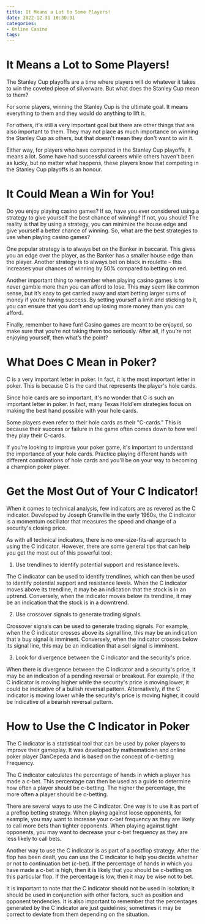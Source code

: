 ```yaml
---
title: It Means a Lot to Some Players!
date: 2022-12-31 10:30:31
categories:
- Online Casino
tags:
---
```



#  It Means a Lot to Some Players!

The Stanley Cup playoffs are a time where players will do whatever it takes to win the coveted piece of silverware. But what does the Stanley Cup mean to them?

For some players, winning the Stanley Cup is the ultimate goal. It means everything to them and they would do anything to lift it.

For others, it's still a very important goal but there are other things that are also important to them. They may not place as much importance on winning the Stanley Cup as others, but that doesn't mean they don't want to win it.

Either way, for players who have competed in the Stanley Cup playoffs, it means a lot. Some have had successful careers while others haven't been as lucky, but no matter what happens, these players know that competing in the Stanley Cup playoffs is an honour.

#  It Could Mean a Win for You!

Do you enjoy playing casino games? If so, have you ever considered using a strategy to give yourself the best chance of winning? If not, you should! The reality is that by using a strategy, you can minimize the house edge and give yourself a better chance of winning. So, what are the best strategies to use when playing casino games?

One popular strategy is to always bet on the Banker in baccarat. This gives you an edge over the player, as the Banker has a smaller house edge than the player. Another strategy is to always bet on black in roulette – this increases your chances of winning by 50% compared to betting on red.

Another important thing to remember when playing casino games is to never gamble more than you can afford to lose. This may seem like common sense, but it’s easy to get carried away and start betting larger sums of money if you’re having success. By setting yourself a limit and sticking to it, you can ensure that you don’t end up losing more money than you can afford.

Finally, remember to have fun! Casino games are meant to be enjoyed, so make sure that you’re not taking them too seriously. After all, if you’re not enjoying yourself, then what’s the point?

#  What Does C Mean in Poker?

C is a very important letter in poker. In fact, it is the most important letter in poker. This is because C is the card that represents the player's hole cards.

Since hole cards are so important, it's no wonder that C is such an important letter in poker. In fact, many Texas Hold'em strategies focus on making the best hand possible with your hole cards.

Some players even refer to their hole cards as their "C-cards." This is because their success or failure in the game often comes down to how well they play their C-cards.

If you're looking to improve your poker game, it's important to understand the importance of your hole cards. Practice playing different hands with different combinations of hole cards and you'll be on your way to becoming a champion poker player.

#  Get the Most Out of Your C Indicator!

When it comes to technical analysis, few indicators are as revered as the C indicator. Developed by Joseph Granville in the early 1960s, the C indicator is a momentum oscillator that measures the speed and change of a security's closing price.

As with all technical indicators, there is no one-size-fits-all approach to using the C indicator. However, there are some general tips that can help you get the most out of this powerful tool:

1. Use trendlines to identify potential support and resistance levels.

The C indicator can be used to identify trendlines, which can then be used to identify potential support and resistance levels. When the C indicator moves above its trendline, it may be an indication that the stock is in an uptrend. Conversely, when the indicator moves below its trendline, it may be an indication that the stock is in a downtrend.

2. Use crossover signals to generate trading signals.

Crossover signals can be used to generate trading signals. For example, when the C indicator crosses above its signal line, this may be an indication that a buy signal is imminent. Conversely, when the indicator crosses below its signal line, this may be an indication that a sell signal is imminent.

3. Look for divergence between the C indicator and the security's price.

When there is divergence between the C indicator and a security's price, it may be an indication of a pending reversal or breakout. For example, if the C indicator is moving higher while the security's price is moving lower, it could be indicative of a bullish reversal pattern. Alternatively, if the C indicator is moving lower while the security's price is moving higher, it could be indicative of a bearish reversal pattern.

#  How to Use the C Indicator in Poker

The C indicator is a statistical tool that can be used by poker players to improve their gameplay. It was developed by mathematician and online poker player DanCepeda and is based on the concept of c-betting Frequency.

The C indicator calculates the percentage of hands in which a player has made a c-bet. This percentage can then be used as a guide to determine how often a player should be c-betting. The higher the percentage, the more often a player should be c-betting.

There are several ways to use the C indicator. One way is to use it as part of a preflop betting strategy. When playing against loose opponents, for example, you may want to increase your c-bet frequency as they are likely to call more bets than tighter opponents. When playing against tight opponents, you may want to decrease your c-bet frequency as they are less likely to call bets.

Another way to use the C indicator is as part of a postflop strategy. After the flop has been dealt, you can use the C indicator to help you decide whether or not to continuation bet (c-bet). If the percentage of hands in which you have made a c-bet is high, then it is likely that you should be c-betting on this particular flop. If the percentage is low, then it may be wise not to bet.

It is important to note that the C indicator should not be used in isolation; it should be used in conjunction with other factors, such as position and opponent tendencies. It is also important to remember that the percentages generated by the C indicator are just guidelines; sometimes it may be correct to deviate from them depending on the situation.